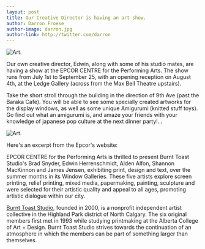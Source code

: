 ```yaml
---
layout: post
title: Our Creative Director is having an art show.
author: Darron Froese
author-image: darron.jpg
author-link: http://twitter.com/darron
---
```


![Art.](/blog/images/2011/07/19/image2.jpg "Art")

Our own creative director, Edwin, along with some of his studio mates, are having a show at the EPCOR CENTRE for the Performing Arts.
The show runs from July 1st to September 25, with an opening reception on August 4th, at the Ledge Gallery (across from the Max Bell Theatre upstairs).

Take the short stroll through the building in the direction of 9th Ave (past the Baraka Cafe). You will be able to see some specially created artworks for the display windows, as well as some unique Amigurumi (knitted stuff toys). Go find out what an amigurumi is, and amaze your friends with your knowledge of japanese pop culture at the next dinner party!...

![Art.](/blog/images/2011/07/19/image1.jpg "Art")

Here's an excerpt from the Epcor's website:

EPCOR CENTRE for the Performing Arts is thrilled to present Burnt Toast Studio's Brad Snyder, Edwin Herrenschmidt, Alden Alfon, Shannon MacKinnon and James Jensen, exhibiting print, design and text, over the summer months in its Window Galleries. These five artists explore screen printing, relief printing, mixed media, papermaking, painting, sculpture and were selected for their artistic quality and appeal to all ages, promoting artistic dialogue within our city. 

[Burnt Toast Studio](http://burnttoaststudio.com/), founded in 2000, is a nonprofit independent artist collective in the Highland Park district of North Calgary. The six original members first met in 1993 while studying printmaking at the Alberta College of Art + Design. Burnt Toast Studio strives towards the continuation of an atmosphere in which the members can be part of something larger than themselves. 


